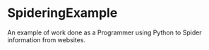# SpideringExample
An example of work done as a Programmer using Python to Spider information from websites.
